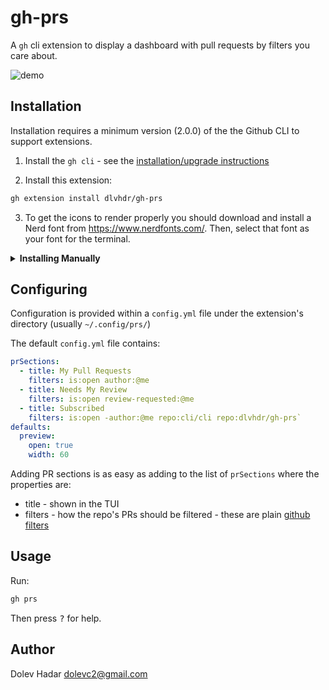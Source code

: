 # gh-prs

A `gh` cli extension to display a dashboard with pull requests by filters you care about.

![demo](https://raw.githubusercontent.com/dlvhdr/gh-prs/main/demo.gif)

## Installation

Installation requires a minimum version (2.0.0) of the the Github CLI to support extensions.

1. Install the `gh cli` - see the [installation/upgrade instructions](https://github.com/cli/cli#installation)

2. Install this extension:

```sh
gh extension install dlvhdr/gh-prs
```

3. To get the icons to render properly you should download and install a Nerd font from https://www.nerdfonts.com/.
Then, select that font as your font for the terminal.

<details>
    <summary><strong>Installing Manually</strong></summary>

> if you want to install this extension **manually**, do these steps:

1. clone repo
    ```bash
    # git
    git clone https://github.com/dlvhdr/gh-prs
    
    # github cli
    gh repo clone dlvhdr/gh-prs
    ```

2. cd to it
    ```bash
    cd gh-prs
    ```

3. install it locally
    ```bash
    gh extension install .
    ```
</details>

## Configuring

Configuration is provided within a `config.yml` file under the extension's directory (usually `~/.config/prs/`)

The default `config.yml` file contains:

```yml
prSections:
  - title: My Pull Requests
    filters: is:open author:@me
  - title: Needs My Review
    filters: is:open review-requested:@me
  - title: Subscribed
    filters: is:open -author:@me repo:cli/cli repo:dlvhdr/gh-prs`
defaults:
  preview:
    open: true
    width: 60
```

Adding PR sections is as easy as adding to the list of `prSections` where the properties are:

- title - shown in the TUI
- filters - how the repo's PRs should be filtered - these are plain [github filters](https://docs.github.com/en/search-github/searching-on-github/searching-issues-and-pull-requests)

## Usage

Run:

```sh
gh prs
```

Then press <kbd>?</kbd> for help.

## Author

Dolev Hadar dolevc2@gmail.com
